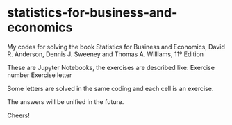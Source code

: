 # statistics-for-business-and-economics
My codes for solving the book Statistics for Business and Economics, David R. Anderson, Dennis J. Sweeney and Thomas A. Williams, 11º Edition

These are Jupyter Notebooks, the exercises are described like:
Exercise number
Exercise letter

Some letters are solved in the same coding and each cell is an exercise.

The answers will be unified in the future.

Cheers!
